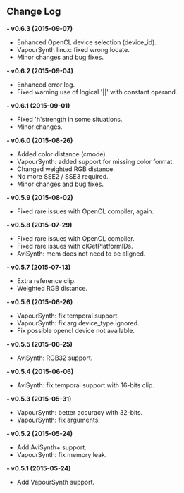 ## Change Log ##
**- v0.6.3 (2015-09-07)**
  - Enhanced OpenCL device selection (device_id).
  - VapourSynth linux: fixed wrong locate.
  - Minor changes and bug fixes.

**- v0.6.2 (2015-09-04)**
  - Enhanced error log.
  - Fixed warning use of logical '||' with constant operand.

**- v0.6.1 (2015-09-01)**
  - Fixed 'h'strength in some situations.
  - Minor changes.

**- v0.6.0 (2015-08-26)**
  - Added color distance (cmode).
  - VapourSynth: added support for missing color format.
  - Changed weighted RGB distance.
  - No more SSE2 / SSE3 required. 
  - Minor changes and bug fixes.
  
**- v0.5.9 (2015-08-02)**
  - Fixed rare issues with OpenCL compiler, again. 

**- v0.5.8 (2015-07-29)**
  - Fixed rare issues with OpenCL compiler.
  - Fixed rare issues with clGetPlatformIDs.
  - AviSynth: mem does not need to be aligned.

**- v0.5.7 (2015-07-13)**
  - Extra reference clip.
  - Weighted RGB distance.

**- v0.5.6 (2015-06-26)**
  - VapourSynth: fix temporal support.
  - VapourSynth: fix arg device_type ignored.
  - Fix possible opencl device not available. 

**- v0.5.5 (2015-06-25)**
  - AviSynth: RGB32 support.

**- v0.5.4 (2015-06-06)**
  - AviSynth: fix temporal support with 16-bits clip.  

**- v0.5.3 (2015-05-31)**
  - VapourSynth: better accuracy with 32-bits.
  - VapourSynth: fix arguments.

**- v0.5.2 (2015-05-24)**
  - Add AviSynth+ support.
  - VapourSynth: fix memory leak.

**- v0.5.1 (2015-05-24)**
  - Add VapourSynth support.
